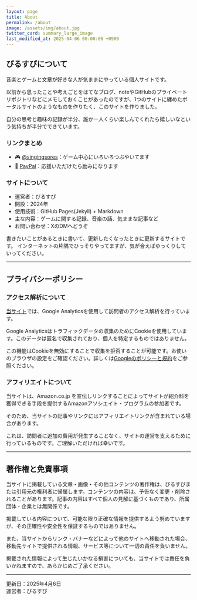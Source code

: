 ```yaml
---
layout: page
title: About
permalink: /about
image: /assets/img/about.jpg
twitter_card: summary_large_image
last_modified_at: 2025-04-06 00:00:00 +0900
---
```


## びるすぴについて

音楽とゲームと文章が好きな人が気ままにやっている個人サイトです。

以前から思ったことや考えごとをはてなブログ、noteやGitHubのプライベートリポジトリなどにメモしておくことがあったのですが、1つのサイトに纏めたポータルサイトのようなものを作りたく、このサイトを作りました。

自分の思考と趣味の記録が半分、誰か一人くらい楽しんでくれたら嬉しいなという気持ちが半分でできています。

### リンクまとめ

- 🎮 [@singingsores](https://x.com/singingsores)：ゲーム中心にいろいろつぶやいてます  
- 💸 [PayPal](https://www.paypal.com/paypalme/birusupi)：応援いただけたら励みになります

### サイトについて

- 運営者：びるすぴ
- 開設：2024年
- 使用技術：GitHub Pages(Jekyll) + Markdown
- 主な内容：ゲームに関する記録、音楽の話、気ままな記事など
- お問い合わせ：XのDMへどうぞ

書きたいことがあるときに書いて、更新したくなったときに更新するサイトです。
インターネットの片隅でひっそりやってますが、気が合えばゆっくりしていってください。

---

## プライバシーポリシー

### アクセス解析について

[当サイト](https://spira-unplugged.github.io/birusupi/)では、Google Analyticsを使用して訪問者のアクセス解析を行っています。

Google Analyticsはトラフィックデータの収集のためにCookieを使用しています。このデータは匿名で収集されており、個人を特定するものではありません。

この機能はCookieを無効にすることで収集を拒否することが可能です。お使いのブラウザの設定をご確認ください。詳しくは[Googleのポリシーと規約](https://policies.google.com/technologies/partner-sites?hl=ja)をご参照ください。

### アフィリエイトについて

当サイトは、Amazon.co.jp を宣伝しリンクすることによってサイトが紹介料を獲得できる手段を提供するAmazonアソシエイト・プログラムの参加者です。

そのため、当サイトの記事やリンクにはアフィリエイトリンクが含まれている場合があります。

これは、訪問者に追加の費用が発生することなく、サイトの運営を支えるために行っているものです。ご理解いただければ幸いです。

---

## 著作権と免責事項

当サイトに掲載している文章・画像・その他コンテンツの著作権は、びるすぴまたは引用元の権利者に帰属します。コンテンツの内容は、予告なく変更・削除されることがあります。記事の内容はすべて個人の見解に基づくものであり、所属団体・企業とは無関係です。

掲載している内容について、可能な限り正確な情報を提供するよう努めていますが、その正確性や安全性を保証するものではありません。

また、当サイトからリンク・バナーなどによって他のサイトへ移動された場合、移動先サイトで提供される情報、サービス等について一切の責任を負いません。

掲載された情報によって生じたいかなる損害についても、当サイトでは責任を負いかねますので、あらかじめご了承ください。

---

更新日：2025年4月6日  
運営者：びるすぴ